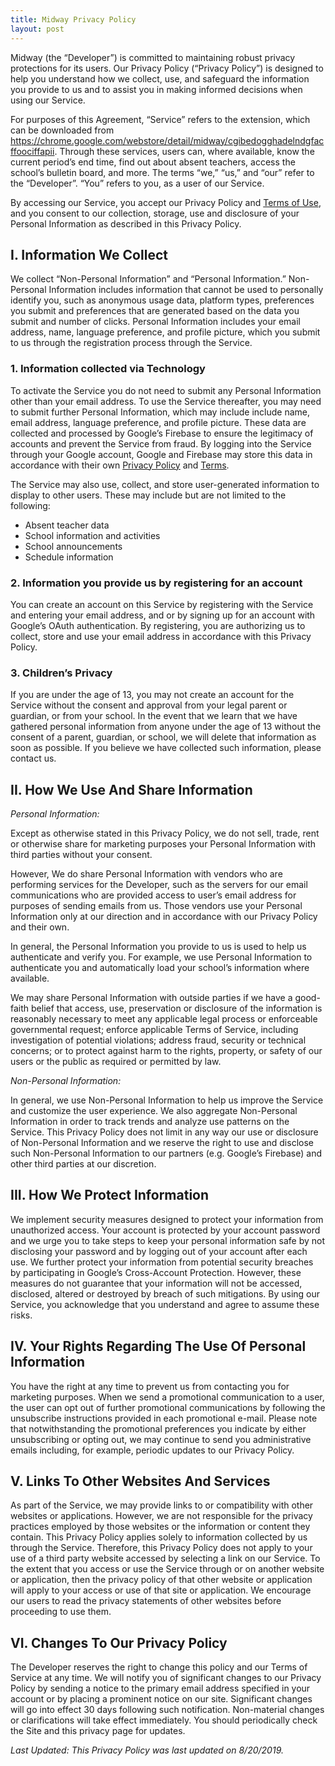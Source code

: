 ```yaml
---
title: Midway Privacy Policy
layout: post
---
```


Midway (the “Developer”) is committed to maintaining robust privacy protections for its users. Our Privacy Policy (“Privacy Policy”) is designed to help you understand how we collect, use, and safeguard the information you provide to us and to assist you in making informed decisions when using our Service.  

For purposes of this Agreement, “Service” refers to the extension, which can be downloaded from https://chrome.google.com/webstore/detail/midway/cgibedogghadelndgfacffoociffapii.
Through these services, users can, where available, know the current period’s end time, find out about absent teachers, access the school’s bulletin board, and more.
The terms “we,” “us,” and “our” refer to the “Developer”.
“You” refers to you, as a user of our Service. 

By accessing our Service, you accept our Privacy Policy and [Terms of Use](https://gliu20.github.io/midway/terms), and you consent to our collection, storage, use and disclosure of your Personal Information as described in this Privacy Policy.

## I. Information We Collect

We collect “Non-Personal Information” and “Personal Information.” Non-Personal Information includes information that cannot be used to personally identify you, such as anonymous usage data, platform types, preferences you submit and preferences that are generated based on the data you submit and number of clicks. Personal Information includes your email address, name, language preference, and profile picture, which you submit to us through the registration process through the Service.

### 1. Information collected via Technology

To activate the Service you do not need to submit any Personal Information other than your email address. To use the Service thereafter, you may need to submit further Personal Information, which may include include name, email address, language preference, and profile picture. These data are collected and processed by Google’s Firebase to ensure the legitimacy of accounts and prevent the Service from fraud. By logging into the Service through your Google account, Google and Firebase may store this data in accordance with their own [Privacy Policy](https://accounts.google.com/TOS?loc=US&hl=en&privacy=true) and [Terms](https://accounts.google.com/TOS?loc=US&hl=en).

The Service may also use, collect, and store user-generated information to display to other users. These may include but are not limited to the following:
* Absent teacher data
* School information and activities
* School announcements
* Schedule information

### 2. Information you provide us by registering for an account

You can create an account on this Service by registering with the Service and entering your email address, and or by signing up for an account with Google’s OAuth authentication. By registering, you are authorizing us to collect, store and use your email address in accordance with this Privacy Policy.

### 3. Children’s Privacy

If you are under the age of 13, you may not create an account for the Service without the consent and approval from your legal parent or guardian, or from your school. In the event that we learn that we have gathered personal information from anyone under the age of 13 without the consent of a parent, guardian, or school, we will delete that information as soon as possible. If you believe we have collected such information, please contact us. 

## II. How We Use And Share Information

*Personal Information:*

Except as otherwise stated in this Privacy Policy, we do not sell, trade, rent or otherwise share for marketing purposes your Personal Information with third parties without your consent. 

However, We do share Personal Information with vendors who are performing services for the Developer, such as the servers for our email communications who are provided access to user’s email address for purposes of sending emails from us. Those vendors use your Personal Information only at our direction and in accordance with our Privacy Policy and their own.

In general, the Personal Information you provide to us is used to help us authenticate and verify you. For example, we use Personal Information to authenticate you and automatically load your school’s information where available.

We may share Personal Information with outside parties if we have a good-faith belief that access, use, preservation or disclosure of the information is reasonably necessary to meet any applicable legal process or enforceable governmental request; enforce applicable Terms of Service, including investigation of potential violations; address fraud, security or technical concerns; or to protect against harm to the rights, property, or safety of our users or the public as required or permitted by law. 

*Non-Personal Information:*

In general, we use Non-Personal Information to help us improve the Service and customize the user experience. We also aggregate Non-Personal Information in order to track trends and analyze use patterns on the Service. This Privacy Policy does not limit in any way our use or disclosure of Non-Personal Information and we reserve the right to use and disclose such Non-Personal Information to our partners (e.g. Google’s Firebase) and other third parties at our discretion.


## III. How We Protect Information

We implement security measures designed to protect your information from unauthorized access. Your account is protected by your account password and we urge you to take steps to keep your personal information safe by not disclosing your password and by logging out of your account after each use. We further protect your information from potential security breaches by participating in Google’s Cross-Account Protection. However, these measures do not guarantee that your information will not be accessed, disclosed, altered or destroyed by breach of such mitigations. By using our Service, you acknowledge that you understand and agree to assume these risks.

## IV. Your Rights Regarding The Use Of Personal Information

You have the right at any time to prevent us from contacting you for marketing purposes.  When we send a promotional communication to a user, the user can opt out of further promotional communications by following the unsubscribe instructions provided in each promotional e-mail. Please note that notwithstanding the promotional preferences you indicate by either unsubscribing or opting out, we may continue to send you administrative emails including, for example, periodic updates to our Privacy Policy.

## V. Links To Other Websites And Services

As part of the Service, we may provide links to or compatibility with other websites or applications. However, we are not responsible for the privacy practices employed by those websites or the information or content they contain. This Privacy Policy applies solely to information collected by us through the Service. Therefore, this Privacy Policy does not apply to your use of a third party website accessed by selecting a link on our Service. To the extent that you access or use the Service through or on another website or application, then the privacy policy of that other website or application will apply to your access or use of that site or application. We encourage our users to read the privacy statements of other websites before proceeding to use them.

## VI. Changes To Our Privacy Policy

The Developer reserves the right to change this policy and our Terms of Service at any time.  We will notify you of significant changes to our Privacy Policy by sending a notice to the primary email address specified in your account or by placing a prominent notice on our site. Significant changes will go into effect 30 days following such notification. Non-material changes or clarifications will take effect immediately. You should periodically check the Site and this privacy page for updates.


*Last Updated: This Privacy Policy was last updated on 8/20/2019.*
